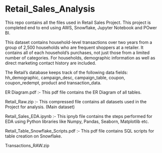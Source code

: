 # Retail_Sales_Analysis

This repo contains all the files used in Retail Sales Project. This project is completed end to end using AWS, Snowflake, Jupyter Notebook and POwer BI.

This dataset contains household-level transactions over two years from a group
of 2,500 households who are frequent shoppers at a retailer. It contains all of
each household’s purchases, not just those from a limited number of categories.
For households, demographic information as well as direct marketing contact
history are included.

The Retail’s database keeps track of the following data fields:
hh_demographic, campaign_desc, campaign_table, coupon, coupon_redempt, product and  transaction_data.

ER Diagram.pdf :- This pdf file contains the ER Diagram of all tables.

Retail_Raw.zip :- This compressed file contains all datasets used in the Project for analysis. (Main dataset)

Retail_Sales_EDA.ipynb :- This ipnyb file contains the steps performed for EDA using Python libraries like Numpy, Pandas, Seaborn, Matplotlib etc.

Retail_Table_Snowflake_Scripts.pdf :- This pdf file contains SQL scripts for table creation on Snowflake.

Transactions_RAW.zip

